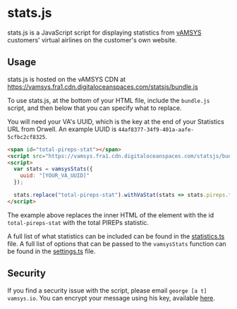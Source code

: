 # stats.js

stats.js is a JavaScript script for displaying statistics from [vAMSYS](https://vamsys.co.uk) customers' virtual airlines on the customer's own website.

## Usage

stats.js is hosted on the vAMSYS CDN at https://vamsys.fra1.cdn.digitaloceanspaces.com/statsjs/bundle.js

To use stats.js, at the bottom of your HTML file, include the `bundle.js` script, and then below that you can specify what to replace.

You will need your VA's UUID, which is the key at the end of your Statistics URL from Orwell. An example UUID is `44af8377-34f9-401a-aafe-5cfbc2cf8325`.

```html
<span id="total-pireps-stat"></span>
<script src="https://vamsys.fra1.cdn.digitaloceanspaces.com/statsjs/bundle.js"></script>
<script>
  var stats = vamsysStats({
    uuid: "[YOUR_VA_UUID]"
  });

  stats.replace("total-pireps-stat").withVaStat(stats => stats.pireps.total);
</script>
```

The example above replaces the inner HTML of the element with the id `total-pireps-stat` with the total PIREPs statistic.

A full list of what statistics can be included can be found in the [statistics.ts](/src/types/statistics.ts) file. A full list of options that can be passed to the `vamsysStats` function can be
found in the [settings.ts](/src/types/settings.ts) file.

## Security

If you find a security issue with the script, please email `george [a t] vamsys.io`. You can encrypt your message using his key, available [here](https://www.southampton.ac.uk/~gjp1g21/key.asc).
